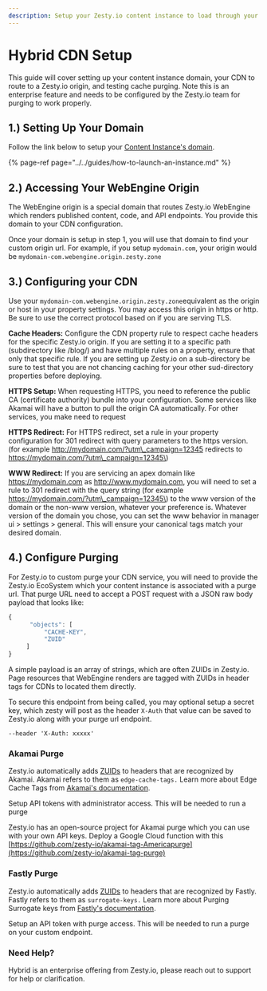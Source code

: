 ```yaml
---
description: Setup your Zesty.io content instance to load through your CDN.
---
```


# Hybrid CDN Setup

This guide will cover setting up your content instance domain, your CDN to route to a Zesty.io origin, and testing cache purging. Note this is an enterprise feature and needs to be configured by the Zesty.io team for purging to work properly.   

## 1.\) Setting Up Your Domain

Follow the link below to setup your [Content Instance's domain](../../guides/how-to-launch-an-instance.md#1-set-a-custom-domain-name).

{% page-ref page="../../guides/how-to-launch-an-instance.md" %}

## 2.\) Accessing Your WebEngine Origin

The WebEngine origin is a special domain that routes  Zesty.io WebEngine which renders published content, code, and API endpoints.  You provide this domain to your CDN configuration. 

Once your domain is setup in step 1, you will use that domain to find your custom origin url. For example, if you setup `mydomain.com`, your origin would be `mydomain-com.webengine.origin.zesty.zone`

## 3.\) Configuring your CDN

Use your `mydomain-com.webengine.origin.zesty.zone`equivalent as the origin or host in your property settings. You may access this origin in https or http. Be sure to use the correct protocol based on if you are serving TLS.

**Cache Headers:** Configure the CDN property rule to respect cache headers for the specific Zesty.io origin. If you are setting it to a specific path \(subdirectory like /blog/\) and have multiple rules on a property, ensure that only that specific rule. If you are setting up Zesty.io on a sub-directory be sure to test that you are not chancing caching for your other sud-directory properties before deploying.

**HTTPS Setup:** When requesting HTTPS, you need to reference the public CA \(certificate authority\) bundle into your configuration. Some services like Akamai will have a button to pull the origin CA automatically. For other services, you make need to request

**HTTPS Redirect:** For HTTPS redirect, set a rule in your property configuration for 301 redirect with query parameters to the https version. \(for example http://mydomain.com/?utm\_campaign=12345 redirects to https://mydomain.com/?utm\_campaign=12345\) 

**WWW Redirect:** If you are servicing an apex domain like https://mydomain.com as http://www.mydomain.com, you will need to set a rule to 301 redirect with the query string \(for example https://mydomain.com/?utm\_campaign=12345\) to the www version of the domain or the non-www version, whatever your preference is. Whatever version of the domain you chose, you can set the www behavior in manager ui &gt; settings &gt; general. This will ensure your canonical tags match your desired domain. 

## 4.\) Configure Purging

For Zesty.io to custom purge your CDN service, you will need to provide the Zesty.io EcoSystem which your content instance is associated with a purge url. That purge URL need to accept a POST request with a JSON raw body payload that looks like:

```javascript
{
      "objects": [
          "CACHE-KEY",
          "ZUID"
     ]
}
```

A simple payload is an array of strings, which are often ZUIDs in Zesty.io. Page resources that WebEngine renders are tagged with ZUIDs in header tags for CDNs to located them directly.

To secure this endpoint from being called, you may optional setup a secret key, which zesty will post as the header `X-Auth` that value can be saved to Zesty.io along with your purge url endpoint.

```text
--header 'X-Auth: xxxxx'
```

### Akamai Purge

Zesty.io automatically adds [ZUIDs](../../getting-started/zuids.md) to headers that are recognized by Akamai. Akamai refers to them as `edge-cache-tags.` Learn more about Edge Cache Tags from [Akamai's documentation](https://learn.akamai.com/en-us/webhelp/fast-purge/fast-purge/GUID-64272BAE-BCB0-4F84-BA5A-8A21549A347D.html#:~:text=When%20a%20web%20asset%20is,at%20the%20Akamai%20edge%20servers.). 

Setup API tokens with administrator access. This will be needed to run a purge

Zesty.io has an open-source project for Akamai purge which you can use with your own API keys. Deploy a Google Cloud function with this [https://github.com/zesty-io/akamai-tag-Americapurge](https://github.com/zesty-io/akamai-tag-purge)

### Fastly Purge

Zesty.io automatically adds [ZUIDs](../../getting-started/zuids.md) to headers that are recognized by Fastly. Fastly refers to them as `surrogate-keys.` Learn more about Purging Surrogate keys from [Fastly's documentation](https://developer.fastly.com/reference/api/purging/). 

Setup an API token with purge access. This will be needed to run a purge on your custom endpoint.

### Need Help?

Hybrid is an enterprise offering from Zesty.io, please reach out to support for help or clarification.



